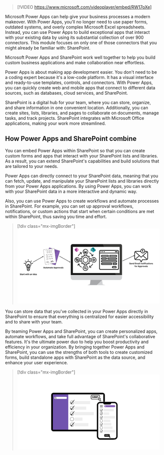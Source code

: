 > [!VIDEO https://www.microsoft.com/videoplayer/embed/RW17oXe] 

Microsoft Power Apps can help give your business processes a modern makeover. With Power Apps, you’ll no longer need to use paper forms, outdated systems, and overly complex Microsoft Excel spreadsheets. Instead, you can use Power Apps to build exceptional apps that interact with your existing data by using its substantial collection of over 900 connectors. This module focuses on only one of those connectors that you might already be familiar with: SharePoint.

Microsoft Power Apps and SharePoint work well together to help you build custom business applications and make collaboration near effortless.

Power Apps is about making app development easier. You don't need to be a coding expert because it's a low-code platform. It has a visual interface and ready-to-use templates, controls, and connectors. With Power Apps, you can quickly create web and mobile apps that connect to different data sources, such as databases, cloud services, and SharePoint.

SharePoint is a digital hub for your team, where you can store, organize, and share information in one convenient location. Additionally, you can create sites, lists, libraries, and pages to collaborate on documents, manage tasks, and track projects. SharePoint integrates with Microsoft Office applications, making your work more streamlined.

## How Power Apps and SharePoint combine

You can embed Power Apps within SharePoint so that you can create custom forms and apps that interact with your SharePoint lists and libraries. As a result, you can extend SharePoint's capabilities and build solutions that are tailored to your needs.

Power Apps can directly connect to your SharePoint data, meaning that you can fetch, update, and manipulate your SharePoint lists and libraries directly from your Power Apps applications. By using Power Apps, you can work with your SharePoint data in a more interactive and dynamic way.

Also, you can use Power Apps to create workflows and automate processes in SharePoint. For example, you can set up approval workflows, notifications, or custom actions that start when certain conditions are met within SharePoint, thus saving you time and effort.

> [!div class="mx-imgBorder"]
> [![Diagram showing notes and a P C with Power Apps and SharePoint.](../media/automate.png)](../media/automate.png#lightbox)

You can store data that you've collected in your Power Apps directly in SharePoint to ensure that everything is centralized for easier accessibility and to share with your team.

By teaming Power Apps and SharePoint, you can create personalized apps, automate workflows, and take full advantage of SharePoint's collaborative features. It's the ultimate power duo to help you boost productivity and efficiency in your organization. By bringing together Power Apps and SharePoint, you can use the strengths of both tools to create customized forms, build standalone apps with SharePoint as the data source, and enhance your user experience.

> [!div class="mx-imgBorder"]
> [![Diagram showing a checklist on a mobile phone and tablet with a Submit button.](../media/submit.png)](../media/submit.png#lightbox)

